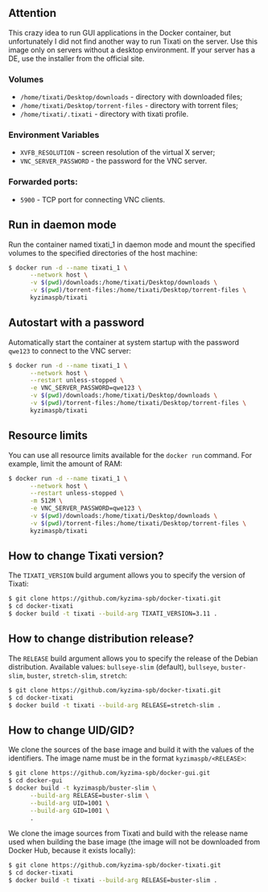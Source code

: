 ## Attention

This crazy idea to run GUI applications in the Docker container, but unfortunately I did not find another way to run Tixati on the server. Use this image only on servers without a desktop environment. If your server has a DE, use the installer from the official site.


### Volumes

* `/home/tixati/Desktop/downloads` - directory with downloaded files;
* `/home/tixati/Desktop/torrent-files` - directory with torrent files;
* `/home/tixati/.tixati` - directory with tixati profile.

### Environment Variables

* `XVFB_RESOLUTION` - screen resolution of the virtual X server;
* `VNC_SERVER_PASSWORD` - the password for the VNC server.

### Forwarded ports:
* `5900` - TCP port for connecting VNC clients.


## Run in daemon mode

Run the container named tixati_1 in daemon mode and mount the specified volumes to the specified directories of the host machine:

```bash
$ docker run -d --name tixati_1 \
      --network host \
      -v $(pwd)/downloads:/home/tixati/Desktop/downloads \
      -v $(pwd)/torrent-files:/home/tixati/Desktop/torrent-files \
      kyzimaspb/tixati
```


## Autostart with a password

Automatically start the container at system startup with the password `qwe123` to connect to the VNC server:

```bash
$ docker run -d --name tixati_1 \
      --network host \
      --restart unless-stopped \
      -e VNC_SERVER_PASSWORD=qwe123 \
      -v $(pwd)/downloads:/home/tixati/Desktop/downloads \
      -v $(pwd)/torrent-files:/home/tixati/Desktop/torrent-files \
      kyzimaspb/tixati
```


## Resource limits

You can use all resource limits available for the `docker run` command. For example, limit the amount of RAM:

```bash
$ docker run -d --name tixati_1 \
      --network host \
      --restart unless-stopped \
      -m 512M \
      -e VNC_SERVER_PASSWORD=qwe123 \
      -v $(pwd)/downloads:/home/tixati/Desktop/downloads \
      -v $(pwd)/torrent-files:/home/tixati/Desktop/torrent-files \
      kyzimaspb/tixati
```


## How to change Tixati version?

The `TIXATI_VERSION` build argument allows you to specify the version of Tixati:

```bash
$ git clone https://github.com/kyzima-spb/docker-tixati.git
$ cd docker-tixati
$ docker build -t tixati --build-arg TIXATI_VERSION=3.11 .
```


## How to change distribution release?

The `RELEASE` build argument allows you to specify the release of the Debian distribution.
Available values: `bullseye-slim` (default), `bullseye`, `buster-slim`, `buster`,
`stretch-slim`, `stretch`:

```bash
$ git clone https://github.com/kyzima-spb/docker-tixati.git
$ cd docker-tixati
$ docker build -t tixati --build-arg RELEASE=stretch-slim .
```

## How to change UID/GID?

We clone the sources of the base image and build it with the values of the identifiers.
The image name must be in the format `kyzimaspb/<RELEASE>`:

```bash
$ git clone https://github.com/kyzima-spb/docker-gui.git
$ cd docker-gui
$ docker build -t kyzimaspb/buster-slim \
      --build-arg RELEASE=buster-slim \
      --build-arg UID=1001 \
      --build-arg GID=1001 \
      .
```

We clone the image sources from Tixati and build with the release name used when building the base image (the image will not be downloaded from Docker Hub, because it exists locally):

```bash
$ git clone https://github.com/kyzima-spb/docker-tixati.git
$ cd docker-tixati
$ docker build -t tixati --build-arg RELEASE=buster-slim .
```
